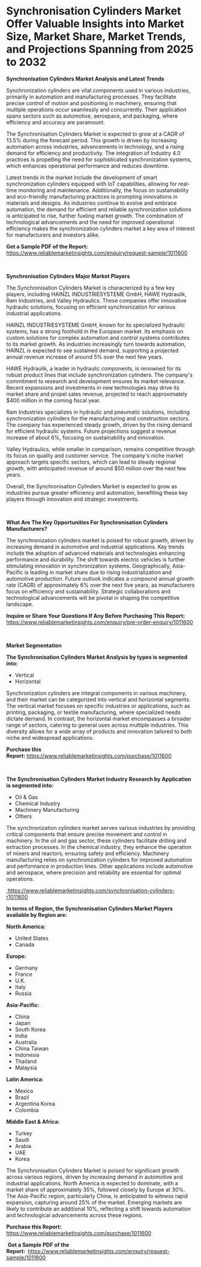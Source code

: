 <p><h1>Synchronisation Cylinders Market Offer Valuable Insights into Market Size, Market Share, Market Trends, and Projections Spanning from 2025 to 2032</h1></p><p><strong>Synchronisation Cylinders Market Analysis and Latest Trends</strong></p>
<p><p>Synchronization cylinders are vital components used in various industries, primarily in automation and manufacturing processes. They facilitate precise control of motion and positioning in machinery, ensuring that multiple operations occur seamlessly and concurrently. Their application spans sectors such as automotive, aerospace, and packaging, where efficiency and accuracy are paramount.</p><p>The Synchronisation Cylinders Market is expected to grow at a CAGR of 13.5% during the forecast period. This growth is driven by increasing automation across industries, advancements in technology, and a rising demand for efficiency and productivity. The integration of Industry 4.0 practices is propelling the need for sophisticated synchronization systems, which enhances operational performance and reduces downtime.</p><p>Latest trends in the market include the development of smart synchronization cylinders equipped with IoT capabilities, allowing for real-time monitoring and maintenance. Additionally, the focus on sustainability and eco-friendly manufacturing practices is prompting innovations in materials and designs. As industries continue to evolve and embrace automation, the demand for efficient and reliable synchronization solutions is anticipated to rise, further fueling market growth. The combination of technological advancements and the need for improved operational efficiency makes the synchronization cylinders market a key area of interest for manufacturers and investors alike.</p></p>
<p><strong>Get a Sample PDF of the Report:&nbsp;</strong> <a href="https://www.reliablemarketinsights.com/enquiry/request-sample/1011600?utm_campaign=2182&utm_medium=2&utm_source=Github&utm_content=ia&utm_term=12042025&utm_id=synchronisation-cylinders">https://www.reliablemarketinsights.com/enquiry/request-sample/1011600</a></p>
<p>&nbsp;</p>
<p><strong>Synchronisation Cylinders Major Market Players</strong></p>
<p><p>The Synchronisation Cylinders Market is characterized by a few key players, including HAINZL INDUSTRIESYSTEME GmbH, HAWE Hydraulik, Ram Industries, and Valley Hydraulics. These companies offer innovative hydraulic solutions, focusing on efficient synchronization for various industrial applications.</p><p>HAINZL INDUSTRIESYSTEME GmbH, known for its specialized hydraulic systems, has a strong foothold in the European market. Its emphasis on custom solutions for complex automation and control systems contributes to its market growth. As industries increasingly turn towards automation, HAINZL is expected to see sustained demand, supporting a projected annual revenue increase of around 5% over the next few years.</p><p>HAWE Hydraulik, a leader in hydraulic components, is renowned for its robust product lines that include synchronization cylinders. The company's commitment to research and development ensures its market relevance. Recent expansions and investments in new technologies may drive its market share and propel sales revenue, projected to reach approximately $400 million in the coming fiscal year.</p><p>Ram Industries specializes in hydraulic and pneumatic solutions, including synchronization cylinders for the manufacturing and construction sectors. The company has experienced steady growth, driven by the rising demand for efficient hydraulic systems. Future projections suggest a revenue increase of about 6%, focusing on sustainability and innovation.</p><p>Valley Hydraulics, while smaller in comparison, remains competitive through its focus on quality and customer service. The company's niche market approach targets specific sectors, which can lead to steady regional growth, with anticipated revenue of around $50 million over the next few years.</p><p>Overall, the Synchronisation Cylinders Market is expected to grow as industries pursue greater efficiency and automation, benefiting these key players through innovation and strategic investments.</p></p>
<p>&nbsp;</p>
<p><strong>What Are The Key Opportunities For Synchronisation Cylinders Manufacturers?</strong></p>
<p><p>The synchronization cylinders market is poised for robust growth, driven by increasing demand in automotive and industrial applications. Key trends include the adoption of advanced materials and technologies enhancing performance and durability. The shift towards electric vehicles is further stimulating innovation in synchronization systems. Geographically, Asia-Pacific is leading in market share due to rising industrialization and automotive production. Future outlook indicates a compound annual growth rate (CAGR) of approximately 6% over the next five years, as manufacturers focus on efficiency and sustainability. Strategic collaborations and technological advancements will be pivotal in shaping the competitive landscape.</p></p>
<p><strong>Inquire or Share Your Questions If Any Before Purchasing This Report:</strong> <a href="https://www.reliablemarketinsights.com/enquiry/pre-order-enquiry/1011600?utm_campaign=2182&utm_medium=2&utm_source=Github&utm_content=ia&utm_term=12042025&utm_id=synchronisation-cylinders">https://www.reliablemarketinsights.com/enquiry/pre-order-enquiry/1011600</a></p>
<p>&nbsp;</p>
<p><strong>Market Segmentation</strong></p>
<p><strong>The Synchronisation Cylinders Market Analysis by types is segmented into:</strong></p>
<p><ul><li>Vertical</li><li>Horizontal</li></ul></p>
<p><p>Synchronization cylinders are integral components in various machinery, and their market can be categorized into vertical and horizontal segments. The vertical market focuses on specific industries or applications, such as printing, packaging, or textile manufacturing, where specialized needs dictate demand. In contrast, the horizontal market encompasses a broader range of sectors, catering to general uses across multiple industries. This diversity allows for a wide array of products and innovation tailored to both niche and widespread applications.</p></p>
<p><strong>Purchase this Report:&nbsp;</strong><a href="https://www.reliablemarketinsights.com/purchase/1011600?utm_campaign=2182&utm_medium=2&utm_source=Github&utm_content=ia&utm_term=12042025&utm_id=synchronisation-cylinders">https://www.reliablemarketinsights.com/purchase/1011600</a></p>
<p>&nbsp;</p>
<p><strong>The Synchronisation Cylinders Market Industry Research by Application is segmented into:</strong></p>
<p><ul><li>Oil & Gas</li><li>Chemical Industry</li><li>Machinery Manufacturing</li><li>Others</li></ul></p>
<p><p>The synchronization cylinders market serves various industries by providing critical components that ensure precise movement and control in machinery. In the oil and gas sector, these cylinders facilitate drilling and extraction processes. In the chemical industry, they enhance the operation of mixers and reactors, ensuring safety and efficiency. Machinery manufacturing relies on synchronization cylinders for improved automation and performance in production lines. Other applications include automotive and aerospace, where precision and reliability are essential for optimal operations.</p></p>
<p><a href="https://www.reliablemarketinsights.com/synchronisation-cylinders-r1011600?utm_campaign=2182&utm_medium=2&utm_source=Github&utm_content=ia&utm_term=12042025&utm_id=synchronisation-cylinders">&nbsp;https://www.reliablemarketinsights.com/synchronisation-cylinders-r1011600</a></p>
<p><strong>In terms of Region, the Synchronisation Cylinders Market Players available by Region are:</strong></p>
<p>
    <p> <strong> North America: </strong>
        <ul>
            <li>United States</li>
            <li>Canada</li>
        </ul>
        </p> 
    <p> <strong> Europe: </strong>
        <ul>
            <li>Germany</li>
            <li>France</li>
            <li>U.K.</li>
            <li>Italy</li>
            <li>Russia</li>
        </ul>
        </p> 
    <p> <strong> Asia-Pacific: </strong>
        <ul>
            <li>China</li>
            <li>Japan</li>
            <li>South Korea</li>
            <li>India</li>
            <li>Australia</li>
            <li>China Taiwan</li>
            <li>Indonesia</li>
            <li>Thailand</li>
            <li>Malaysia</li>
        </ul>
        </p> 
    <p> <strong> Latin America: </strong>
        <ul>
            <li>Mexico</li>
            <li>Brazil</li>
            <li>Argentina Korea</li>
            <li>Colombia</li>
        </ul>
        </p> 
    <p> <strong> Middle East & Africa: </strong>
        <ul>
            <li>Turkey</li>
            <li>Saudi</li>
            <li>Arabia</li>
            <li>UAE</li>
            <li>Korea</li>
        </ul>
    </p>
    </p>
<p><p>The Synchronisation Cylinders Market is poised for significant growth across various regions, driven by increasing demand in automotive and industrial applications. North America is expected to dominate, with a market share of approximately 35%, followed closely by Europe at 30%. The Asia-Pacific region, particularly China, is anticipated to witness rapid expansion, capturing around 25% of the market. Emerging markets are likely to contribute an additional 10%, reflecting a shift towards automation and technological advancements across these regions.</p></p>
<p><strong>Purchase this Report: </strong><a href="https://www.reliablemarketinsights.com/purchase/1011600?utm_campaign=2182&utm_medium=2&utm_source=Github&utm_content=ia&utm_term=12042025&utm_id=synchronisation-cylinders">https://www.reliablemarketinsights.com/purchase/1011600</a></p>
<p>&nbsp;<strong>Get a Sample PDF of the Report:&nbsp;&nbsp;</strong><a href="https://www.reliablemarketinsights.com/enquiry/request-sample/1011600?utm_campaign=2182&utm_medium=2&utm_source=Github&utm_content=ia&utm_term=12042025&utm_id=synchronisation-cylinders">https://www.reliablemarketinsights.com/enquiry/request-sample/1011600</a></p>
<p><strong></strong></p>
<p><p></p><p></p><p></p></p>